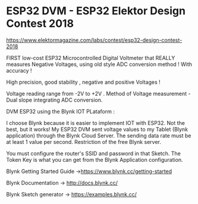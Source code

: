 
# ESP32 DVM - ESP32 Elektor Design Contest 2018 #

https://www.elektormagazine.com/labs/contest/esp32-design-contest-2018
 
FIRST low-cost ESP32 Microcontrolled Digital Voltmeter that REALLY measures Negative Voltages, using old style ADC conversion method ! With accuracy !

High precision, good stability , negative and positive Voltages !

Voltage reading range from -2V to +2V . Method of Voltage measurement - Dual slope integrating ADC conversion.

DVM ESP32 using the Blynk IOT PLataform :

I choose Blynk because it is easier to implement IOT with ESP32. Not the best, but it works!
My ESP32 DVM sent voltage values to my Tablet (Blynk application) through the Blynk Cloud Server.
The sending data rate must be at least 1 value per second. Restriction of the free Blynk server.

You must configure the router's SSID and password in that Sketch.
The Token Key is what you can get from the Blynk Application configuration.

Blynk Getting Started Guide ->https://www.blynk.cc/getting-started

Blynk Documentation -> http://docs.blynk.cc/

Blynk Sketch generator -> https://examples.blynk.cc/
